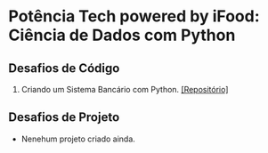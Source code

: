 # Potência Tech powered by iFood: Ciência de Dados com Python
## Desafios de Código
1. Criando um Sistema Bancário com Python. [[Repositório]](https://github.com/bluee-bluue/PotenciaTechPython_iFood/tree/main/Desafio%20-%20Criando%20um%20Sistema%20Bancario%20com%20Python)
## Desafios de Projeto
* Nenehum projeto criado ainda.
